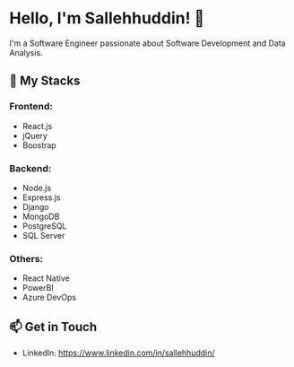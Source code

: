 # Hello, I'm Sallehhuddin! 👋

I'm a Software Engineer passionate about Software Development and Data Analysis.

## 🚀 My Stacks
### Frontend:
- React.js
- jQuery
- Boostrap

### Backend:
- Node.js
- Express.js
- Django
- MongoDB
- PostgreSQL
- SQL Server

### Others:
- React Native
- PowerBI
- Azure DevOps

## 📫 Get in Touch
- LinkedIn: https://www.linkedin.com/in/sallehhuddin/



